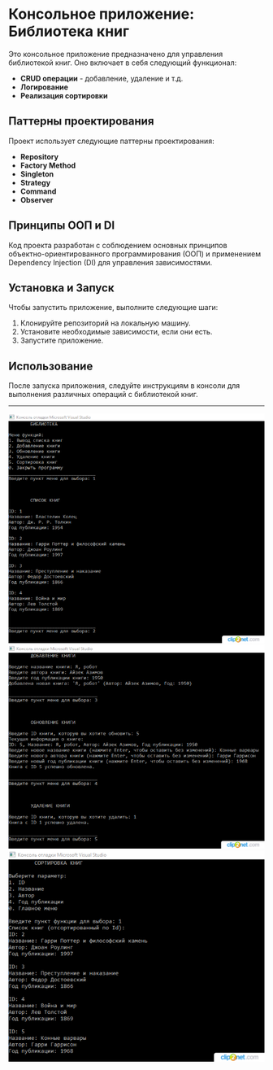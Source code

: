 # Консольное приложение: Библиотека книг

Это консольное приложение предназначено для управления библиотекой книг. Оно включает в себя следующий функционал:

- **CRUD операции** - добавление, удаление и т.д.
- **Логирование**
- **Реализация сортировки**

## Паттерны проектирования

Проект использует следующие паттерны проектирования:

- **Repository**
- **Factory Method**
- **Singleton**
- **Strategy**
- **Command**
- **Observer**

## Принципы ООП и DI

Код проекта разработан с соблюдением основных принципов объектно-ориентированного программирования (ООП) и применением Dependency Injection (DI) для управления зависимостями.

## Установка и Запуск

Чтобы запустить приложение, выполните следующие шаги:

1. Клонируйте репозиторий на локальную машину.
2. Установите необходимые зависимости, если они есть.
3. Запустите приложение.

## Использование

После запуска приложения, следуйте инструкциям в консоли для выполнения различных операций с библиотекой книг. 

---

![](https://github.com/aizhan-khassenova/Library_APP/blob/master/1.png)
![](https://github.com/aizhan-khassenova/Library_APP/blob/master/2.png)
![](https://github.com/aizhan-khassenova/Library_APP/blob/master/3.png)
